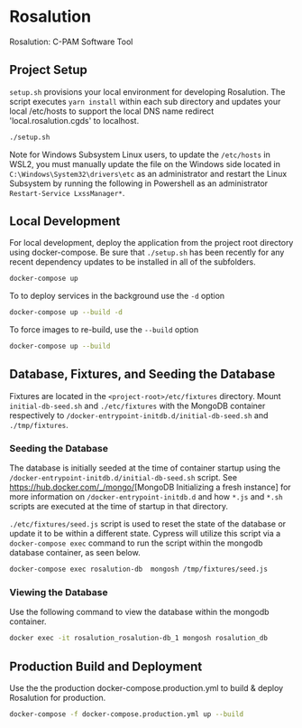 # Rosalution

Rosalution: C-PAM Software Tool

## Project Setup

`setup.sh` provisions your local environment for developing Rosalution.  The script
executes `yarn install` within each sub directory and updates your local
/etc/hosts to support the local DNS name redirect 'local.rosalution.cgds' to
localhost.

```bash
./setup.sh
```

Note for Windows Subsystem Linux users, to update the `/etc/hosts` in WSL2,
you must manually update the file on the Windows side located in
`C:\Windows\System32\drivers\etc` as an administrator and restart the Linux
Subsystem by running the following in Powershell as an administrator
`Restart-Service LxssManager*`.

## Local Development

For local development, deploy the application from the project root directory
using docker-compose.  Be sure that `./setup.sh` has been recently for any
recent dependency updates to be installed in all of the subfolders.

```bash
docker-compose up
```

To to deploy services in the background use the `-d` option

```bash
docker-compose up --build -d
```

To force images to re-build, use the `--build` option

```bash
docker-compose up --build
```

## Database, Fixtures, and Seeding the Database

Fixtures are located in the `<project-root>/etc/fixtures` directory.  Mount
`initial-db-seed.sh` and `./etc/fixtures` with the MongoDB container
respectively to `/docker-entrypoint-initdb.d/initial-db-seed.sh` and
`./tmp/fixtures`.

### Seeding the Database

The database is initially seeded at the time of container startup using the
`/docker-entrypoint-initdb.d/initial-db-seed.sh` script.  See
<https://hub.docker.com/_/mongo/>[MongoDB Initializing a fresh instance] for
more information on `/docker-entrypoint-initdb.d` and how `*.js` and `*.sh`
scripts are executed at the time of startup in that directory.

`./etc/fixtures/seed.js` script is used to reset the state of the database or
update it to be within a different state.  Cypress will utilize this script
via a `docker-compose exec` command to run the script within the mongodb
database container, as seen below.

```bash
docker-compose exec rosalution-db  mongosh /tmp/fixtures/seed.js
```

### Viewing the Database

Use the following command to view the database within the mongodb container.

```bash
docker exec -it rosalution_rosalution-db_1 mongosh rosalution_db
```

## Production Build and Deployment

Use the the production docker-compose.production.yml to build & deploy Rosalution
for production.

```bash
docker-compose -f docker-compose.production.yml up --build
```
